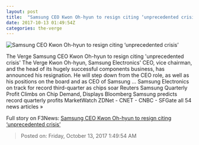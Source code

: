 ```yaml
---
layout: post
title:  "Samsung CEO Kwon Oh-hyun to resign citing ‘unprecedented crisis’"
date: 2017-10-13 01:49:54Z
categories: the-verge
---
```


![Samsung CEO Kwon Oh-hyun to resign citing ‘unprecedented crisis’](https://cdn0.vox-cdn.com/thumbor/E6FNNZ9K_RVtIat8Nu7lV1iqbyc=/0x147:2040x1215/fit-in/1200x630/cdn2.vox-cdn.com/assets/2279745/DSC_4312.jpg)

The Verge Samsung CEO Kwon Oh-hyun to resign citing 'unprecedented crisis' The Verge Kwon Oh-hyun, Samsung Electronics' CEO, vice chairman, and the head of its hugely successful components business, has announced his resignation. He will step down from the CEO role, as well as his positions on the board and as CEO of Samsung ... Samsung Electronics on track for record third-quarter as chips soar Reuters Samsung Quarterly Profit Climbs on Chip Demand, Displays Bloomberg Samsung predicts record quarterly profits MarketWatch ZDNet - CNET - CNBC - SFGate all 54 news articles »


Full story on F3News: [Samsung CEO Kwon Oh-hyun to resign citing ‘unprecedented crisis’](http://www.f3nws.com/n/vceAkG)

> Posted on: Friday, October 13, 2017 1:49:54 AM
